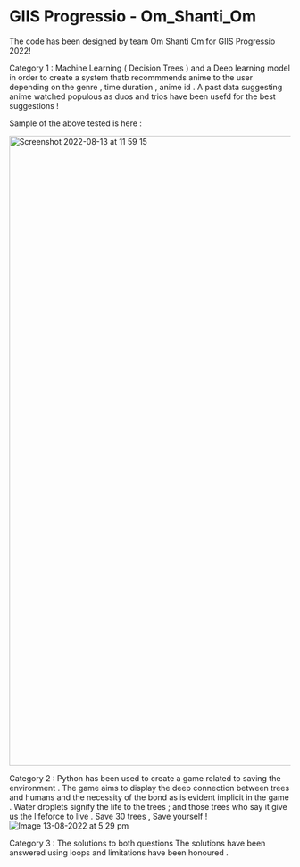 # GIIS Progressio - Om_Shanti_Om
The code has been designed by team Om Shanti Om for GIIS Progressio 2022!

Category 1 : Machine Learning ( Decision Trees ) and a Deep learning model in order to create a system thatb recommmends anime to the user depending on the genre , time duration , anime id . A past data suggesting anime watched populous as duos and trios have been usefd for the best suggestions !

Sample of the above tested is here :


<img width="1129" alt="Screenshot 2022-08-13 at 11 59 15" src="https://user-images.githubusercontent.com/108932697/184469173-fd901bbf-e935-4d29-ac20-0fcdf1292f55.png">

Category 2 : Python has been used to create a game related to saving the environment . The game aims to display the deep connection between trees and humans and the necessity of the bond as is evident implicit in the game . Water droplets signify the life to the trees ; and those trees who say it give us the lifeforce to live . Save 30 trees , Save yourself !
![Image 13-08-2022 at 5 29 pm](https://user-images.githubusercontent.com/108932697/184477940-d5c3bafc-aa64-4f9f-b4c6-798bb62716e2.jpeg)



Category 3 : The solutions to both questions 
The solutions have been answered using loops and limitations have been honoured . 
